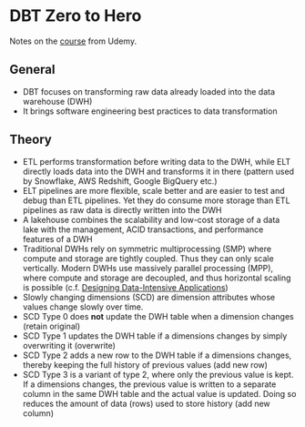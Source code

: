 # DBT Zero to Hero

Notes on the [course][1] from Udemy.

## General

- DBT focuses on transforming raw data already loaded into the data warehouse (DWH)
- It brings software engineering best practices to data transformation

## Theory

- ETL performs transformation before writing data to the DWH, while ELT directly loads data into the DWH and transforms it in there (pattern used by Snowflake, AWS Redshift, Google BigQuery etc.)
- ELT pipelines are more flexible, scale better and are easier to test and debug than ETL pipelines. Yet they do consume more storage than ETL pipelines as raw data is directly written into the DWH
- A lakehouse combines the scalability and low-cost storage of a data lake with the management, ACID transactions, and performance features of a DWH
- Traditional DWHs rely on symmetric multiprocessing (SMP) where compute and storage are tightly coupled. Thus they can only scale vertically. Modern DWHs use massively parallel processing (MPP), where compute and storage are decoupled, and thus horizontal scaling is possible (c.f. [Designing Data-Intensive Applications][2])
- Slowly changing dimensions (SCD) are dimension attributes whose values change slowly over time.
- SCD Type 0 does **not** update the DWH table when a dimension changes (retain original)
- SCD Type 1 updates the DWH table if a dimensions changes by simply overwriting it (overwrite)
- SCD Type 2 adds a new row to the DWH table if a dimensions changes, thereby keeping the full history of previous values (add new row)
- SCD Type 3 is a variant of type 2, where only the previous value is kept. If a dimensions changes, the previous value is written to a separate column in the same DWH table and the actual value is updated. Doing so reduces the amount of data (rows) used to store history (add new column)


[1]: https://www.udemy.com/course/complete-dbt-data-build-tool-bootcamp-zero-to-hero-learn-dbt
[2]: https://www.oreilly.com/library/view/designing-data-intensive-applications/9781491903063/
